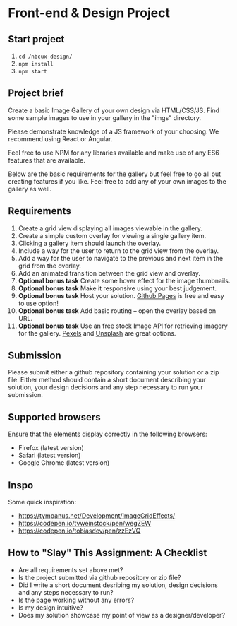 Front-end & Design Project
======================
## Start project
1. ```cd /nbcux-design/```
2. ```npm install ```
3. ```npm start```

## Project brief
Create a basic Image Gallery of your own design via HTML/CSS/JS. Find some sample images to use in your gallery in the "imgs" directory.

Please demonstrate knowledge of a JS framework of your choosing. We recommend using React or Angular.

Feel free to use NPM for any libraries available and make use of any ES6 features that are available. 

Below are the basic requirements for the gallery but feel free to go all out creating features if you like. Feel free to add any of your own images to the gallery as well.

## Requirements
1. Create a grid view displaying all images viewable in the gallery. 
2. Create a simple custom overlay for viewing a single gallery item. 
3. Clicking a gallery item should launch the overlay.
4. Include a way for the user to return to the grid view from the overlay.
5. Add a way for the user to navigate to the previous and next item in the grid from the overlay.
6. Add an animated transition between the grid view and overlay.
7. **Optional bonus task** Create some hover effect for the image thumbnails.
8. **Optional bonus task** Make it responsive using your best judgement.
9. **Optional bonus task** Host your solution. [Github Pages](https://pages.github.com/) is free and easy to use option! 
10. **Optional bonus task** Add basic routing – open the overlay based on URL.
11. **Optional bonus task** Use an free stock Image API for retrieving imagery for the gallery. [Pexels](https://www.pexels.com/api/) and [Unsplash](https://unsplash.com/developers) are great options.

## Submission
Please submit either a github repository containing your solution or a zip file. Either method should contain a short document describing your solution, your design decisions and any step necessary to run your submission.

## Supported browsers
Ensure that the elements display correctly in the following browsers:

- Firefox (latest version)
- Safari (latest version)
- Google Chrome (latest version)

## Inspo
Some quick inspiration:
- https://tympanus.net/Development/ImageGridEffects/
- https://codepen.io/tvweinstock/pen/wegZEW
- https://codepen.io/tobiasdev/pen/zzEzVQ


## How to "Slay" This Assignment: A Checklist
- Are all requirements set above met?
- Is the project submitted via github repository or zip file?
- Did I write a short document desribing my solution, design decisions and any steps necessary to run?
- Is the page working without any errors?
- Is my design intuitive?
- Does my solution showcase my point of view as a designer/developer?


